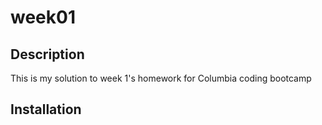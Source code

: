 # week01

## Description

This is my solution to week 1's homework for Columbia coding bootcamp

## Installation

